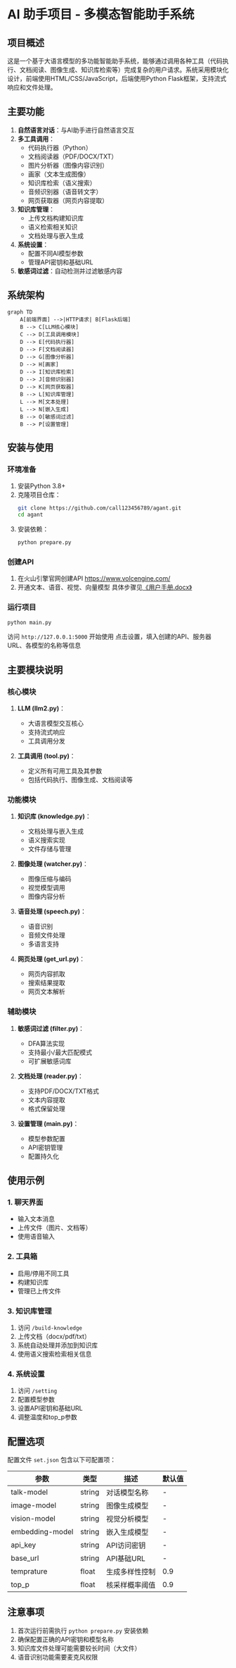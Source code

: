 # AI 助手项目 - 多模态智能助手系统

## 项目概述

这是一个基于大语言模型的多功能智能助手系统，能够通过调用各种工具（代码执行、文档阅读、图像生成、知识库检索等）完成复杂的用户请求。系统采用模块化设计，前端使用HTML/CSS/JavaScript，后端使用Python Flask框架，支持流式响应和文件处理。

## 主要功能

1. **自然语言对话**：与AI助手进行自然语言交互
2. **多工具调用**：
   - 代码执行器（Python）
   - 文档阅读器（PDF/DOCX/TXT）
   - 图片分析器（图像内容识别）
   - 画家（文本生成图像）
   - 知识库检索（语义搜索）
   - 音频识别器（语音转文字）
   - 网页获取器（网页内容提取）
3. **知识库管理**：
   - 上传文档构建知识库
   - 语义检索相关知识
   - 文档处理与嵌入生成
4. **系统设置**：
   - 配置不同AI模型参数
   - 管理API密钥和基础URL
5. **敏感词过滤**：自动检测并过滤敏感内容

## 系统架构

```mermaid
graph TD
    A[前端界面] -->|HTTP请求| B[Flask后端]
    B --> C[LLM核心模块]
    C --> D[工具调用模块]
    D --> E[代码执行器]
    D --> F[文档阅读器]
    D --> G[图像分析器]
    D --> H[画家]
    D --> I[知识库检索]
    D --> J[音频识别器]
    D --> K[网页获取器]
    B --> L[知识库管理]
    L --> M[文本处理]
    L --> N[嵌入生成]
    B --> O[敏感词过滤]
    B --> P[设置管理]
```

## 安装与使用

### 环境准备

1. 安装Python 3.8+
2. 克隆项目仓库：
   ```bash
   git clone https://github.com/call123456789/agant.git
   cd agant
   ```
3. 安装依赖：
   ```bash
   python prepare.py
   ```

### 创建API

1. 在火山引擎官网创建API https://www.volcengine.com/
2. 开通文本、语音、视觉、向量模型
具体步骤见[《用户手册.docx》](用户手册.docx)

### 运行项目

```bash
python main.py
```

访问 `http://127.0.0.1:5000` 开始使用
点击设置，填入创建的API、服务器URL、各模型的名称等信息

## 主要模块说明

### 核心模块

1. **LLM (llm2.py)**：
   - 大语言模型交互核心
   - 支持流式响应
   - 工具调用分发

2. **工具调用 (tool.py)**：
   - 定义所有可用工具及其参数
   - 包括代码执行、图像生成、文档阅读等

### 功能模块

1. **知识库 (knowledge.py)**：
   - 文档处理与嵌入生成
   - 语义搜索实现
   - 文件存储与管理

2. **图像处理 (watcher.py)**：
   - 图像压缩与编码
   - 视觉模型调用
   - 图像内容分析

3. **语音处理 (speech.py)**：
   - 语音识别
   - 音频文件处理
   - 多语言支持

4. **网页处理 (get_url.py)**：
   - 网页内容抓取
   - 搜索结果提取
   - 网页文本解析

### 辅助模块

1. **敏感词过滤 (filter.py)**：
   - DFA算法实现
   - 支持最小/最大匹配模式
   - 可扩展敏感词库

2. **文档处理 (reader.py)**：
   - 支持PDF/DOCX/TXT格式
   - 文本内容提取
   - 格式保留处理

3. **设置管理 (main.py)**：
   - 模型参数配置
   - API密钥管理
   - 配置持久化

## 使用示例

### 1. 聊天界面
- 输入文本消息
- 上传文件（图片、文档等）
- 使用语音输入

### 2. 工具箱
- 启用/停用不同工具
- 构建知识库
- 管理已上传文件

### 3. 知识库管理
1. 访问 `/build-knowledge`
2. 上传文档（docx/pdf/txt）
3. 系统自动处理并添加到知识库
4. 使用语义搜索检索相关信息

### 4. 系统设置
1. 访问 `/setting`
2. 配置模型参数
3. 设置API密钥和基础URL
4. 调整温度和top_p参数

## 配置选项

配置文件 `set.json` 包含以下可配置项：

| 参数 | 类型 | 描述 | 默认值 |
|------|------|------|--------|
| talk-model | string | 对话模型名称 | - |
| image-model | string | 图像生成模型 | - |
| vision-model | string | 视觉分析模型 | - |
| embedding-model | string | 嵌入生成模型 | - |
| api_key | string | API访问密钥 | - |
| base_url | string | API基础URL | - |
| temprature | float | 生成多样性控制 | 0.9 |
| top_p | float | 核采样概率阈值 | 0.9 |

## 注意事项

1. 首次运行前需执行 `python prepare.py` 安装依赖
2. 确保配置正确的API密钥和模型名称
3. 知识库文件处理可能需要较长时间（大文件）
4. 语音识别功能需要麦克风权限
